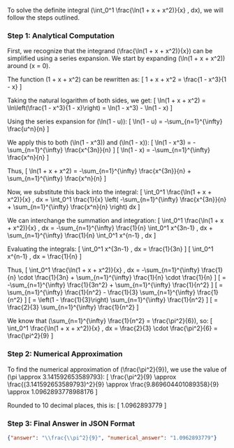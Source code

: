 To solve the definite integral \(\int_0^1 \frac{\ln(1 + x + x^2)}{x} \, dx\), we will follow the steps outlined.

### Step 1: Analytical Computation

First, we recognize that the integrand \(\frac{\ln(1 + x + x^2)}{x}\) can be simplified using a series expansion. We start by expanding \(\ln(1 + x + x^2)\) around \(x = 0\).

The function \(1 + x + x^2\) can be rewritten as:
\[ 1 + x + x^2 = \frac{1 - x^3}{1 - x} \]

Taking the natural logarithm of both sides, we get:
\[ \ln(1 + x + x^2) = \ln\left(\frac{1 - x^3}{1 - x}\right) = \ln(1 - x^3) - \ln(1 - x) \]

Using the series expansion for \(\ln(1 - u)\):
\[ \ln(1 - u) = -\sum_{n=1}^{\infty} \frac{u^n}{n} \]

We apply this to both \(\ln(1 - x^3)\) and \(\ln(1 - x)\):
\[ \ln(1 - x^3) = -\sum_{n=1}^{\infty} \frac{x^{3n}}{n} \]
\[ \ln(1 - x) = -\sum_{n=1}^{\infty} \frac{x^n}{n} \]

Thus,
\[ \ln(1 + x + x^2) = -\sum_{n=1}^{\infty} \frac{x^{3n}}{n} + \sum_{n=1}^{\infty} \frac{x^n}{n} \]

Now, we substitute this back into the integral:
\[ \int_0^1 \frac{\ln(1 + x + x^2)}{x} \, dx = \int_0^1 \frac{1}{x} \left( -\sum_{n=1}^{\infty} \frac{x^{3n}}{n} + \sum_{n=1}^{\infty} \frac{x^n}{n} \right) dx \]

We can interchange the summation and integration:
\[ \int_0^1 \frac{\ln(1 + x + x^2)}{x} \, dx = -\sum_{n=1}^{\infty} \frac{1}{n} \int_0^1 x^{3n-1} \, dx + \sum_{n=1}^{\infty} \frac{1}{n} \int_0^1 x^{n-1} \, dx \]

Evaluating the integrals:
\[ \int_0^1 x^{3n-1} \, dx = \frac{1}{3n} \]
\[ \int_0^1 x^{n-1} \, dx = \frac{1}{n} \]

Thus,
\[ \int_0^1 \frac{\ln(1 + x + x^2)}{x} \, dx = -\sum_{n=1}^{\infty} \frac{1}{n} \cdot \frac{1}{3n} + \sum_{n=1}^{\infty} \frac{1}{n} \cdot \frac{1}{n} \]
\[ = -\sum_{n=1}^{\infty} \frac{1}{3n^2} + \sum_{n=1}^{\infty} \frac{1}{n^2} \]
\[ = \sum_{n=1}^{\infty} \frac{1}{n^2} - \frac{1}{3} \sum_{n=1}^{\infty} \frac{1}{n^2} \]
\[ = \left(1 - \frac{1}{3}\right) \sum_{n=1}^{\infty} \frac{1}{n^2} \]
\[ = \frac{2}{3} \sum_{n=1}^{\infty} \frac{1}{n^2} \]

We know that \(\sum_{n=1}^{\infty} \frac{1}{n^2} = \frac{\pi^2}{6}\), so:
\[ \int_0^1 \frac{\ln(1 + x + x^2)}{x} \, dx = \frac{2}{3} \cdot \frac{\pi^2}{6} = \frac{\pi^2}{9} \]

### Step 2: Numerical Approximation

To find the numerical approximation of \(\frac{\pi^2}{9}\), we use the value of \(\pi \approx 3.141592653589793\):
\[ \frac{\pi^2}{9} \approx \frac{(3.141592653589793)^2}{9} \approx \frac{9.869604401089358}{9} \approx 1.0962893778988176 \]

Rounded to 10 decimal places, this is:
\[ 1.0962893779 \]

### Step 3: Final Answer in JSON Format

```json
{"answer": "\\frac{\\pi^2}{9}", "numerical_answer": "1.0962893779"}
```